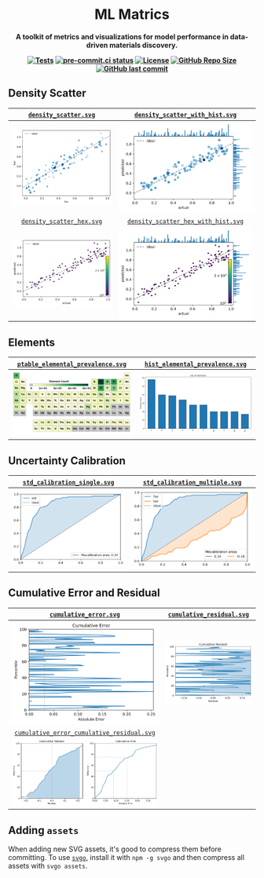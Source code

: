 <h1 align="center">ML Matrics</h1>

<h4 align="center">

A toolkit of metrics and visualizations for model performance in data-driven materials discovery.

[![Tests](https://github.com/janosh/mlmatrics/workflows/Tests/badge.svg)](https://github.com/janosh/mlmatrics/actions)
[![pre-commit.ci status](https://results.pre-commit.ci/badge/github/janosh/mlmatrics/master.svg)](https://results.pre-commit.ci/latest/github/janosh/mlmatrics/master)
[![License](https://img.shields.io/github/license/janosh/mlmatrics?label=License)](/license)
[![GitHub Repo Size](https://img.shields.io/github/repo-size/janosh/mlmatrics?label=Repo+Size)](https://github.com/janosh/mlmatrics/graphs/contributors)
[![GitHub last commit](https://img.shields.io/github/last-commit/janosh/mlmatrics?label=Last+Commit)](https://github.com/janosh/mlmatrics/commits)

</h4>

## Density Scatter

|     [`density_scatter.svg`](assets/density_scatter)     |     [`density_scatter_with_hist.svg`](assets/density_scatter_with_hist)     |
| :-----------------------------------------------------: | :-------------------------------------------------------------------------: |
|     ![density_scatter](assets/density_scatter.svg)      |     ![density_scatter_with_hist](assets/density_scatter_with_hist.svg)      |
| [`density_scatter_hex.svg`](assets/density_scatter_hex) | [`density_scatter_hex_with_hist.svg`](assets/density_scatter_hex_with_hist) |
| ![density_scatter_hex](assets/density_scatter_hex.svg)  | ![density_scatter_hex_with_hist](assets/density_scatter_hex_with_hist.svg)  |

## Elements

| [`ptable_elemental_prevalence.svg`](assets/ptable_elemental_prevalence) | [`hist_elemental_prevalence.svg`](assets/hist_elemental_prevalence) |
| :---------------------------------------------------------------------: | :-----------------------------------------------------------------: |
| ![ptable_elemental_prevalence](assets/ptable_elemental_prevalence.svg)  | ![hist_elemental_prevalence](assets/hist_elemental_prevalence.svg)  |

## Uncertainty Calibration

| [`std_calibration_single.svg`](assets/std_calibration_single) | [`std_calibration_multiple.svg`](assets/std_calibration_multiple) |
| :-----------------------------------------------------------: | :---------------------------------------------------------------: |
| ![std_calibration_single](assets/std_calibration_single.svg)  | ![std_calibration_multiple](assets/std_calibration_multiple.svg)  |

## Cumulative Error and Residual

|                     [`cumulative_error.svg`](assets/cumulative_error)                     | [`cumulative_residual.svg`](assets/cumulative_residual) |
| :---------------------------------------------------------------------------------------: | :-----------------------------------------------------: |
|                     ![cumulative_error](assets/cumulative_error.svg)                      | ![cumulative_residual](assets/cumulative_residual.svg)  |
| [`cumulative_error_cumulative_residual.svg`](assets/cumulative_error_cumulative_residual) |                                                         |
| ![cumulative_error_cumulative_residual](assets/cumulative_error_cumulative_residual.svg)  |                                                         |

## Adding `assets`

When adding new SVG assets, it's good to compress them before committing. To use [`svgo`](https://github.com/svg/svgo), install it with `npm -g svgo` and then compress all assets with `svgo assets`.
